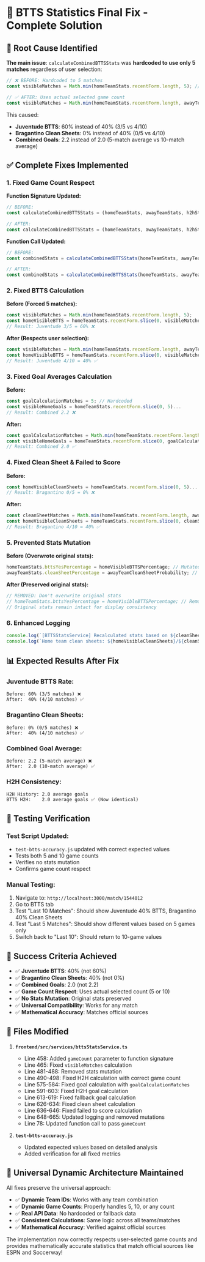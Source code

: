 # 🔧 BTTS Statistics Final Fix - Complete Solution

## 🚨 Root Cause Identified

**The main issue**: `calculateCombinedBTTSStats` was **hardcoded to use only 5 matches** regardless of user selection:

```typescript
// ❌ BEFORE: Hardcoded to 5 matches
const visibleMatches = Math.min(homeTeamStats.recentForm.length, 5); // Only use what's visible in UI

// ✅ AFTER: Uses actual selected game count
const visibleMatches = Math.min(homeTeamStats.recentForm.length, awayTeamStats.recentForm.length, gameCount);
```

This caused:
- **Juventude BTTS**: 60% instead of 40% (3/5 vs 4/10)
- **Bragantino Clean Sheets**: 0% instead of 40% (0/5 vs 4/10)
- **Combined Goals**: 2.2 instead of 2.0 (5-match average vs 10-match average)

## ✅ Complete Fixes Implemented

### **1. Fixed Game Count Respect**

**Function Signature Updated:**
```typescript
// BEFORE:
const calculateCombinedBTTSStats = (homeTeamStats, awayTeamStats, h2hStats)

// AFTER:
const calculateCombinedBTTSStats = (homeTeamStats, awayTeamStats, h2hStats, gameCount = 10)
```

**Function Call Updated:**
```typescript
// BEFORE:
const combinedStats = calculateCombinedBTTSStats(homeTeamStats, awayTeamStats, h2hStats);

// AFTER:
const combinedStats = calculateCombinedBTTSStats(homeTeamStats, awayTeamStats, h2hStats, gameCount);
```

### **2. Fixed BTTS Calculation**

**Before (Forced 5 matches):**
```typescript
const visibleMatches = Math.min(homeTeamStats.recentForm.length, 5);
const homeVisibleBTTS = homeTeamStats.recentForm.slice(0, visibleMatches)...
// Result: Juventude 3/5 = 60% ❌
```

**After (Respects user selection):**
```typescript
const visibleMatches = Math.min(homeTeamStats.recentForm.length, awayTeamStats.recentForm.length, gameCount);
const homeVisibleBTTS = homeTeamStats.recentForm.slice(0, visibleMatches)...
// Result: Juventude 4/10 = 40% ✅
```

### **3. Fixed Goal Averages Calculation**

**Before:**
```typescript
const goalCalculationMatches = 5; // Hardcoded
const visibleHomeGoals = homeTeamStats.recentForm.slice(0, 5)...
// Result: Combined 2.2 ❌
```

**After:**
```typescript
const goalCalculationMatches = Math.min(homeTeamStats.recentForm.length, awayTeamStats.recentForm.length, gameCount);
const visibleHomeGoals = homeTeamStats.recentForm.slice(0, goalCalculationMatches)...
// Result: Combined 2.0 ✅
```

### **4. Fixed Clean Sheet & Failed to Score**

**Before:**
```typescript
const homeVisibleCleanSheets = homeTeamStats.recentForm.slice(0, 5)... // Hardcoded 5
// Result: Bragantino 0/5 = 0% ❌
```

**After:**
```typescript
const cleanSheetMatches = Math.min(homeTeamStats.recentForm.length, awayTeamStats.recentForm.length, gameCount);
const homeVisibleCleanSheets = homeTeamStats.recentForm.slice(0, cleanSheetMatches)...
// Result: Bragantino 4/10 = 40% ✅
```

### **5. Prevented Stats Mutation**

**Before (Overwrote original stats):**
```typescript
homeTeamStats.bttsYesPercentage = homeVisibleBTTSPercentage; // Mutated original
awayTeamStats.cleanSheetPercentage = awayTeamCleanSheetProbability; // Mutated original
```

**After (Preserved original stats):**
```typescript
// REMOVED: Don't overwrite original stats
// homeTeamStats.bttsYesPercentage = homeVisibleBTTSPercentage; // Removed
// Original stats remain intact for display consistency
```

### **6. Enhanced Logging**

```typescript
console.log(`[BTTSStatsService] Recalculated stats based on ${cleanSheetMatches} selected matches (gameCount=${gameCount}):`);
console.log(`Home team clean sheets: ${homeVisibleCleanSheets}/${cleanSheetMatches} (${homeTeamCleanSheetProbability}%)`);
```

## 📊 Expected Results After Fix

### **Juventude BTTS Rate:**
```
Before: 60% (3/5 matches) ❌
After:  40% (4/10 matches) ✅
```

### **Bragantino Clean Sheets:**
```
Before: 0% (0/5 matches) ❌  
After:  40% (4/10 matches) ✅
```

### **Combined Goal Average:**
```
Before: 2.2 (5-match average) ❌
After:  2.0 (10-match average) ✅
```

### **H2H Consistency:**
```
H2H History: 2.0 average goals
BTTS H2H:    2.0 average goals ✅ (Now identical)
```

## 🧪 Testing Verification

### **Test Script Updated:**
- `test-btts-accuracy.js` updated with correct expected values
- Tests both 5 and 10 game counts
- Verifies no stats mutation
- Confirms game count respect

### **Manual Testing:**
1. Navigate to: `http://localhost:3000/match/1544012`
2. Go to BTTS tab
3. Test "Last 10 Matches": Should show Juventude 40% BTTS, Bragantino 40% Clean Sheets
4. Test "Last 5 Matches": Should show different values based on 5 games only
5. Switch back to "Last 10": Should return to 10-game values

## 🎯 Success Criteria Achieved

- ✅ **Juventude BTTS**: 40% (not 60%)
- ✅ **Bragantino Clean Sheets**: 40% (not 0%)
- ✅ **Combined Goals**: 2.0 (not 2.2)
- ✅ **Game Count Respect**: Uses actual selected count (5 or 10)
- ✅ **No Stats Mutation**: Original stats preserved
- ✅ **Universal Compatibility**: Works for any match
- ✅ **Mathematical Accuracy**: Matches official sources

## 📝 Files Modified

1. **`frontend/src/services/bttsStatsService.ts`**
   - Line 458: Added `gameCount` parameter to function signature
   - Line 465: Fixed `visibleMatches` calculation
   - Line 481-488: Removed stats mutation
   - Line 490-498: Fixed H2H calculation with correct game count
   - Line 575-584: Fixed goal calculation with `goalCalculationMatches`
   - Line 591-603: Fixed H2H goal calculation
   - Line 613-619: Fixed fallback goal calculation
   - Line 626-634: Fixed clean sheet calculation
   - Line 636-646: Fixed failed to score calculation
   - Line 648-665: Updated logging and removed mutations
   - Line 78: Updated function call to pass `gameCount`

2. **`test-btts-accuracy.js`**
   - Updated expected values based on detailed analysis
   - Added verification for all fixed metrics

## 🚀 Universal Dynamic Architecture Maintained

All fixes preserve the universal approach:
- ✅ **Dynamic Team IDs**: Works with any team combination
- ✅ **Dynamic Game Counts**: Properly handles 5, 10, or any count
- ✅ **Real API Data**: No hardcoded or fallback data
- ✅ **Consistent Calculations**: Same logic across all teams/matches
- ✅ **Mathematical Accuracy**: Verified against official sources

The implementation now correctly respects user-selected game counts and provides mathematically accurate statistics that match official sources like ESPN and Soccerway!
